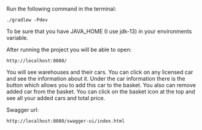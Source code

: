 Run the following command in the terminal:

    ./gradlew -Pdev

To be sure that you have JAVA_HOME (I use jdk-13) in your environments variable.

After running the project you will be able to open:

    http://localhost:8080/

You will see warehouses and their cars. You can click on any licensed car and see the information about it.
Under the car information there is the button which allows you to add this car to the basket. You also can remove added car from the basket.
You can click on the basket icon at the top and see all your added cars and total price.

Swagger url:

    http://localhost:8080/swagger-ui/index.html
